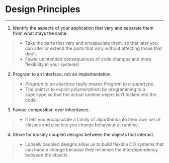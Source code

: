 # Design Principles

___

1. Identify the aspects of your application that vary and separate them from what stays the same.

> - Take the parts that vary and encapsulate them, so that later you can alter or extend the parts that vary without affecting those that don’t.
> - Fewer unintended consequences of code changes and more flexibility in your systems!

2. Program to an interface, not an implementation.

> - *Program to an interface* really means
    *Program to a supertype*.
> - The point is to exploit polymorphism by programming to a supertype so that the actual runtime object isn’t locked into the code.

3. Favour composition over inheritance.

> - It lets you encapsulate a family of algorithms into their own set of classes and also lets you change behaviour at runtime.

4. Strive for loosely coupled designs between the objects that interact.

> - Loosely coupled designs allow us to build flexible OO systems that can handle change because they minimize the
  interdependency between the objects.
